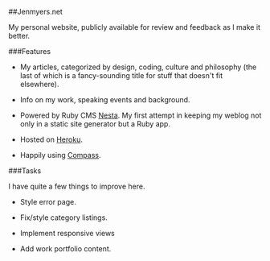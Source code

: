 ##Jenmyers.net

My personal website, publicly available for review and feedback as I make it better.

###Features

* My articles, categorized by design, coding, culture and philosophy (the last of which is a fancy-sounding title for stuff that doesn't fit elsewhere).

* Info on my work, speaking events and background.

* Powered by Ruby CMS [Nesta](http://www.nestacms.com). My first attempt in keeping my weblog not only in a static site generator but a Ruby app.

* Hosted on [Heroku](http://www.heroku.com).

* Happily using [Compass](http://www.compass-style.org).

###Tasks

I have quite a few things to improve here.

* Style error page.

* Fix/style category listings.

* Implement responsive views

* Add work portfolio content.